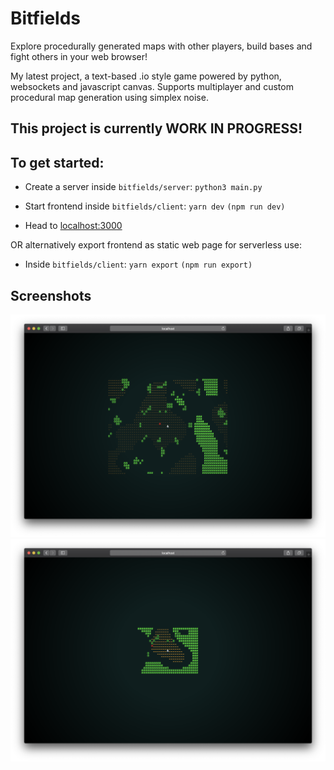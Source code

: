 # Bitfields

Explore procedurally generated maps with other players, build bases and fight others in your web browser!

My latest project, a text-based .io style game powered by python, websockets and javascript canvas. Supports multiplayer and custom procedural map generation using simplex noise.

## This project is currently WORK IN PROGRESS!

## To get started:

-   Create a server inside `bitfields/server`: `python3 main.py`

-   Start frontend inside `bitfields/client`: `yarn dev` `(npm run dev)`

-   Head to [localhost:3000](http://localhost:3000)

OR alternatively export frontend as static web page for serverless use:

-   Inside `bitfields/client`: `yarn export` `(npm run export)`

## Screenshots

![](screenshot1.png?raw=true "Potentially endless procedural worlds!")
![](screenshot2.png?raw=true "Underworld cave system with limited visibility ^^")
